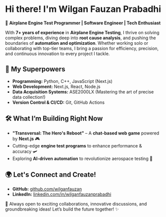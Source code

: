 # Hi there! I'm Wilgan Fauzan Prabadhi 

🚀 **Airplane Engine Test Programmer | Software Engineer | Tech Enthusiast**

With **7+ years of experience** in **Airplane Engine Testing**, I thrive on solving complex problems, diving deep into **root cause analysis**, and pushing the boundaries of **automation and optimization**. Whether working solo or collaborating with top-tier teams, I bring a passion for efficiency, precision, and continuous innovation to every project I tackle.

## 🔧 My Superpowers
- **Programming:** Python, C++, JavaScript (Next.js)
- **Web Development:** Next.js, React, Node.js
- **Data Acquisition Systems:** ASE2000LX (Mastering the art of precise data collection!)
- **Version Control & CI/CD:** Git, GitHub Actions

## 🛠️ What I’m Building Right Now
- **"Transversal: The Hero's Reboot"** – A **chat-based web game** powered by **Next.js** 🎮
- Cutting-edge **engine test programs** to enhance performance & accuracy 🛩️
- Exploring **AI-driven automation** to revolutionize aerospace testing 🤖

## 🌍 Let's Connect and Create!
- **GitHub:** [github.com/wilganfauzan](https://github.com/wilganfauzan)
- **LinkedIn:** [linkedin.com/in/wilganfauzanprabadhi](www.linkedin.com/in/wilganfauzanprabadhi)

🚀 Always open to exciting collaborations, innovative discussions, and groundbreaking ideas! Let’s build the future together! ✨

